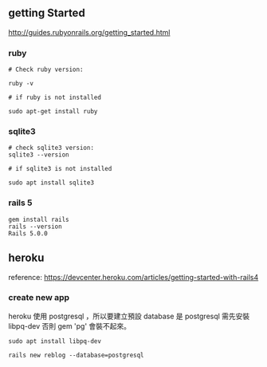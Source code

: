 ## getting Started

http://guides.rubyonrails.org/getting_started.html

### ruby

```
# Check ruby version:

ruby -v

# if ruby is not installed

sudo apt-get install ruby
```


### sqlite3

```
# check sqlite3 version:
sqlite3 --version

# if sqlite3 is not installed

sudo apt install sqlite3
```


### rails 5

```
gem install rails
rails --version
Rails 5.0.0
```


## heroku

reference: https://devcenter.heroku.com/articles/getting-started-with-rails4

### create new app

heroku 使用 postgresql ，所以要建立預設 database 是 postgresql 需先安裝 libpq-dev 否則 gem 'pg' 會裝不起來。

```
sudo apt install libpq-dev

rails new reblog --database=postgresql
```
